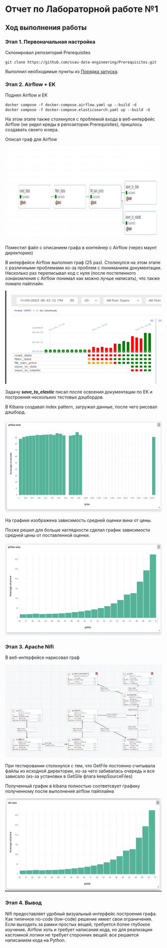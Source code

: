 # Отчет по Лабораторной работе №1


## Ход выполнения работы

### Этап 1. Первоначальная настройка

Склонировал репозиторий Prerequisites

    git clone https://github.com/ssau-data-engineering/Prerequisites.git

Выполнил необходимые пункты из [Порядка запуска](https://github.com/ssau-data-engineering/Prerequisites#%D0%BF%D0%BE%D1%80%D1%8F%D0%B4%D0%BE%D0%BA-%D0%B7%D0%B0%D0%BF%D1%83%D1%81%D0%BA%D0%B0).

### Этап 2. Airflow + EK

Поднял Airflow и EK

    docker compose -f docker-compose.airflow.yaml up --build -d
    docker compose -f docker-compose.elasticsearch.yaml up --build -d

На этом этапе также столкнулся с проблемой входа в веб-интерфейс Airflow (не уидел креды в репозитории Prerequisites), пришлось создавать своего юзера.

Описал граф для Airflow

<p align="center">
  <img width="600" height="300" src="https://github.com/Anteii/ssau-data-engineering-lab-1/blob/main/screenshots/resulting_graph.png"/>
</p>

Поместил файл с описанием графа в контейнер с Airflow (через маунт директорию)

В интерфейсе Airflow выполнил граф (25 раз). Столкнулся на этом этапе с различными проблемами из-за проблем с пониманием документации. Несколько раз переписывал код с нуля (после постепенного ознакомления с Airflow понимал как можно лучше написать), что также ломало пайплайн.

<p align="center">
  <img width="600" height="300" src="https://github.com/Anteii/ssau-data-engineering-lab-1/blob/main/screenshots/total_runs.png"/>
</p>

Задачу <i><b>save_to_elastic</b></i> писал после освоения документации по EK и построения нескольких тестовых дэшбордов.

В Kibana создавал index pattern, загружал данные, после чего рисовал дэшборд.

<p align="center">
  <img width="600" height="300" src="https://github.com/Anteii/ssau-data-engineering-lab-1/blob/main/screenshots/airflow-kibana-panel.png"/>
</p>

На графике изображена зависимость средней оценки вина от цены.

Позже решил для больше наглядности сделал график зависимости средней цены от поставленной оценки.

<p align="center">
  <img width="600" height="300" src="https://github.com/Anteii/ssau-data-engineering-lab-1/blob/main/screenshots/airflow-kibana-panel2.png"/>
</p>

### Этап 3. Apache Nifi

В веб-интерфейсе нарисовал граф

<p align="center">
  <img width="600" height="300" src="https://github.com/Anteii/ssau-data-engineering-lab-1/blob/main/screenshots/nifi-graph.png"/>
</p>

При тестировании столкнулся с тем, что GetFile постоянно считывала файлы из исходной директории, из-за чего забивалась очередь и все зависало (из-за установки в GetGile флага keepSourceFiles)

Полученный график в kibana полностью соответсвует графику полученному после выполнения airflow пайплайна

<p align="center">
  <img width="600" height="300" src="https://github.com/Anteii/ssau-data-engineering-lab-1/blob/main/screenshots/nifi-kibana-panel.png"/>
</p>

### Этап 4. Вывод

Nifi предоставляет удобный визуальный интерфейс построения графа. Как типичное no-code (low-code) решение имеет свои ограничения. Если выходить за рамки простых вещей, требуется более глубокое изучение. Airflow хоть и требует написания кода, но для реализации кастомной логики не требует сторонних вещей: все решается написанием кода на Python.